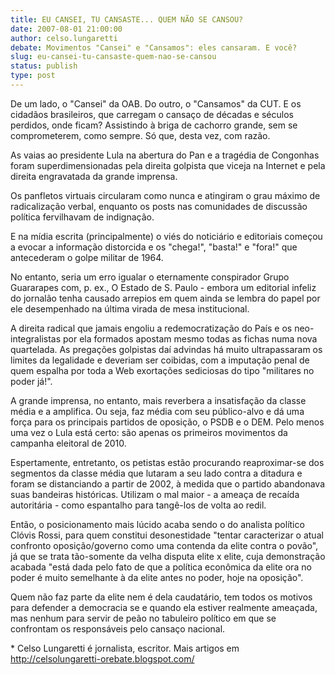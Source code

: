 ```yaml
---
title: EU CANSEI, TU CANSASTE... QUEM NÃO SE CANSOU?
date: 2007-08-01 21:00:00
author: celso.lungaretti
debate: Movimentos "Cansei" e "Cansamos": eles cansaram. E você?
slug: eu-cansei-tu-cansaste-quem-nao-se-cansou
status: publish 
type: post
---
```


De um lado, o "Cansei" da OAB. Do outro, o "Cansamos" da CUT. E os cidadãos brasileiros, que carregam o cansaço de décadas e séculos perdidos, onde ficam? Assistindo à briga de cachorro grande, sem se comprometerem, como sempre. Só que, desta vez, com razão.  

As vaias ao presidente Lula na abertura do Pan e a tragédia de Congonhas foram superdimensionadas pela direita golpista que viceja na Internet e pela direita engravatada da grande imprensa.   

Os panfletos virtuais circularam como nunca e atingiram o grau máximo de radicalização verbal, enquanto os posts nas comunidades de discussão política fervilhavam de indignação.   

E na mídia escrita (principalmente) o viés do noticiário e editoriais começou a evocar a informação distorcida e os "chega!", "basta!" e "fora!" que antecederam o golpe militar de 1964.  

No entanto, seria um erro igualar o eternamente conspirador Grupo Guararapes com, p. ex., O Estado de S. Paulo - embora um editorial infeliz do jornalão tenha causado arrepios em quem ainda se lembra do papel por ele desempenhado na última virada de mesa institucional.  

A direita radical que jamais engoliu a redemocratização do País e os neo-integralistas por ela formados apostam mesmo todas as fichas numa nova quartelada. As pregações golpistas daí advindas há muito ultrapassaram os limites da legalidade e deveriam ser coibidas, com a imputação penal de quem espalha por toda a Web exortações sediciosas do tipo "militares no poder já!".  

A grande imprensa, no entanto, mais reverbera a insatisfação da classe média e a amplifica. Ou seja, faz média com seu público-alvo e dá uma força para os principais partidos de oposição, o PSDB e o DEM. Pelo menos uma vez o Lula está certo: são apenas os primeiros movimentos da campanha eleitoral de 2010.  

Espertamente, entretanto, os petistas estão procurando reaproximar-se dos segmentos da classe média que lutaram a seu lado contra a ditadura e foram se distanciando a partir de 2002, à medida que o partido abandonava suas bandeiras históricas. Utilizam o mal maior - a ameaça de recaída autoritária - como espantalho para tangê-los de volta ao redil.  

Então, o posicionamento mais lúcido acaba sendo o do analista político Clóvis Rossi, para quem constitui desonestidade "tentar caracterizar o atual confronto oposição/governo como uma contenda da elite contra o povão", já que se trata tão-somente da velha disputa elite x elite, cuja demonstração acabada "está dada pelo fato de que a política econômica da elite ora no poder é muito semelhante à da elite antes no poder, hoje na oposição".  

Quem não faz parte da elite nem é dela caudatário, tem todos os motivos para defender a democracia se e quando ela estiver realmente ameaçada, mas nenhum para servir de peão no tabuleiro político em que se confrontam os responsáveis pelo cansaço nacional.  

\* Celso Lungaretti é jornalista, escritor. Mais artigos em http://celsolungaretti-orebate.blogspot.com/
